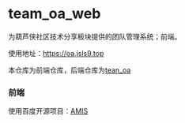 # team_oa_web
为葫芦侠社区技术分享板块提供的团队管理系统；前端。

使用地址：https://oa.jsls9.top

本仓库为前端仓库，后端仓库为[tean_oa](https://github.com/subei12/team_oa)

### 前端
使用百度开源项目：[AMIS](https://github.com/baidu/amis)
